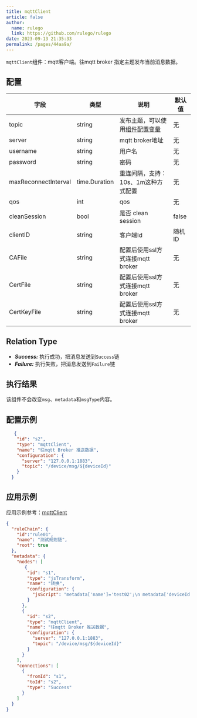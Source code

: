 ```yaml
---
title: mqttClient
article: false
author: 
  name: rulego
  link: https://github.com/rulego/rulego
date: 2023-09-13 21:35:33
permalink: /pages/44aa9a/
---
```


`mqttClient`组件：mqtt客户端。往mqtt broker 指定主题发布当前消息数据。

## 配置

| 字段                   | 类型            | 说明                                 | 默认值   |
|----------------------|---------------|------------------------------------|-------|
| topic                | string        | 发布主题，可以使用[组件配置变量](/pages/baa05c/) | 无     |
| server               | string        | mqtt broker地址                      | 无     |
| username             | string        | 用户名                                | 无     |
| password             | string        | 密码                                 | 无     |
| maxReconnectInterval | time.Duration | 重连间隔，支持：10s、1m这种方式配置               | 无     |
| qos                  | int           | qos                                | 无     |
| cleanSession         | bool          | 是否 clean session                   | false |
| clientID             | string        | 客户端Id                              | 随机ID  |
| CAFile             | string        | 配置后使用ssl方式连接mqtt broker            | 无  |
| CertFile             | string        | 配置后使用ssl方式连接mqtt broker                              | 无  |
| CertKeyFile             | string        | 配置后使用ssl方式连接mqtt broker                              | 无  |


## Relation Type

- ***Success:*** 执行成功，把消息发送到`Success`链
- ***Failure:*** 执行失败，把消息发送到`Failure`链

## 执行结果

该组件不会改变`msg`、`metadata`和`msgType`内容。

## 配置示例

```json
   {
    "id": "s2",
    "type": "mqttClient",
    "name": "往mqtt Broker 推送数据",
    "configuration": {
      "server": "127.0.0.1:1883",
      "topic": "/device/msg/${deviceId}"
    }
  }
```

## 应用示例

应用示例参考：[mqttClient](https://github.com/rulego/rulego/blob/main/examples/mqtt_client/mqtt_client.go)

```json
{
  "ruleChain": {
	"id":"rule01",
    "name": "测试规则链",
    "root": true
  },
  "metadata": {
    "nodes": [
       {
        "id": "s1",
        "type": "jsTransform",
        "name": "转换",
        "configuration": {
          "jsScript": "metadata['name']='test02';\n metadata['deviceId']='id01';\n msg['addField']='addValue2'; return {'msg':msg,'metadata':metadata,'msgType':msgType};"
        }
      },
      {
        "id": "s2",
        "type": "mqttClient",
        "name": "往mqtt Broker 推送数据",
        "configuration": {
          "server": "127.0.0.1:1883",
          "topic": "/device/msg/${deviceId}"
        }
      }
    ],
    "connections": [
      {
        "fromId": "s1",
        "toId": "s2",
        "type": "Success"
      }
    ]
  }
}
```